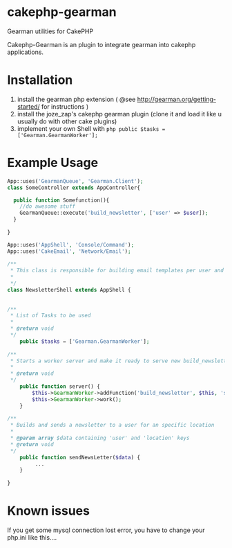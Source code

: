 cakephp-gearman
===============

Gearman utilities for CakePHP

Cakephp-Gearman is an plugin to integrate gearman into cakephp applications.

Installation
============
1. install the gearman php extension ( @see http://gearman.org/getting-started/ for instructions )
2. install the joze_zap's cakephp gearman plugin (clone it and load it like u usually do with other cake plugins)
3. implement your own Shell with ```php public $tasks = ['Gearman.GearmanWorker'];```

Example Usage
=============
```php
App::uses('GearmanQueue', 'Gearman.Client');
class SomeController extends AppController{

  public function Somefunction(){
    //do awesome stuff
    GearmanQueue::execute('build_newsletter', ['user' => $user]);
  }
  
}
```
```php
App::uses('AppShell', 'Console/Command');
App::uses('CakeEmail', 'Network/Email');
 
/**
 * This class is responsible for building email templates per user and sending them as newsletter
 *
 */
class NewsletterShell extends AppShell {
 
 
/**
 * List of Tasks to be used
 *
 * @return void
 */
    public $tasks = ['Gearman.GearmanWorker'];
 
/**
 * Starts a worker server and make it ready to serve new build_newsletter jobs
 *
 * @return void
 */
    public function server() {
        $this->GearmanWorker->addFunction('build_newsletter', $this, 'sendNewsLetter');
        $this->GearmanWorker->work();
    }
 
/**
 * Builds and sends a newsletter to a user for an specific location
 *
 * @param array $data containing 'user' and 'location' keys
 * @return void
 */
    public function sendNewsLetter($data) {
         ...
    }
 
}
```

Known issues
============
If you get some mysql connection lost error, you have to change your php.ini like this....

